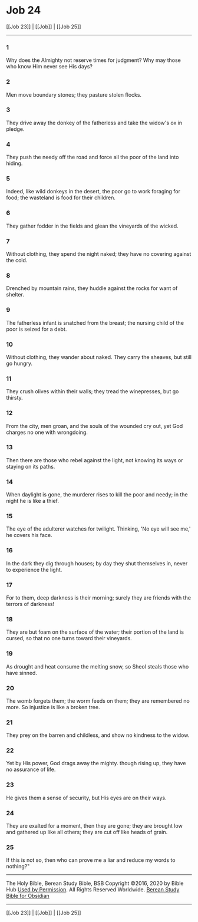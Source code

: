 # Job 24

[[Job 23]] | [[Job]] | [[Job 25]]

---

### 1
Why does the Almighty not reserve times for judgment? Why may those who know Him never see His days?

### 2
Men move boundary stones; they pasture stolen flocks.

### 3
They drive away the donkey of the fatherless and take the widow's ox in pledge.

### 4
They push the needy off the road and force all the poor of the land into hiding.

### 5
Indeed, like wild donkeys in the desert, the poor go to work foraging for food; the wasteland is food for their children.

### 6
They gather fodder in the fields and glean the vineyards of the wicked.

### 7
Without clothing, they spend the night naked; they have no covering against the cold.

### 8
Drenched by mountain rains, they huddle against the rocks for want of shelter.

### 9
The fatherless infant is snatched from the breast; the nursing child of the poor is seized for a debt.

### 10
Without clothing, they wander about naked. They carry the sheaves, but still go hungry.

### 11
They crush olives within their walls; they tread the winepresses, but go thirsty.

### 12
From the city, men groan, and the souls of the wounded cry out, yet God charges no one with wrongdoing.

### 13
Then there are those who rebel against the light, not knowing its ways or staying on its paths.

### 14
When daylight is gone, the murderer rises to kill the poor and needy; in the night he is like a thief.

### 15
The eye of the adulterer watches for twilight. Thinking, 'No eye will see me,' he covers his face.

### 16
In the dark they dig through houses; by day they shut themselves in, never to experience the light.

### 17
For to them, deep darkness is their morning; surely they are friends with the terrors of darkness!

### 18
They are but foam on the surface of the water; their portion of the land is cursed, so that no one turns toward their vineyards.

### 19
As drought and heat consume the melting snow, so Sheol steals those who have sinned.

### 20
The womb forgets them; the worm feeds on them; they are remembered no more. So injustice is like a broken tree.

### 21
They prey on the barren and childless, and show no kindness to the widow.

### 22
Yet by His power, God drags away the mighty. though rising up, they have no assurance of life.

### 23
He gives them a sense of security, but His eyes are on their ways.

### 24
They are exalted for a moment, then they are gone; they are brought low and gathered up like all others; they are cut off like heads of grain.

### 25
If this is not so, then who can prove me a liar and reduce my words to nothing?"

---

The Holy Bible, Berean Study Bible, BSB
Copyright ©2016, 2020 by Bible Hub
[Used by Permission](https://berean.bible/terms.htm). All Rights Reserved Worldwide.
[Berean Study Bible for Obsidian](https://github.com/gapmiss/berean-study-bible-for-obsidian)

---

[[Job 23]] | [[Job]] | [[Job 25]]


